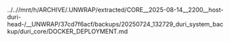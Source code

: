 ../..//mnt/h/ARCHIVE/.UNWRAP/extracted/CORE__2025-08-14__2200__host-duri-head-/__UNWRAP/37cd7f6acf/backups/20250724_132729_duri_system_backup/duri_core/DOCKER_DEPLOYMENT.md